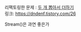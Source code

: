 리팩토링한 문제 : [두 개 뽑아서 더하기](https://school.programmers.co.kr/learn/courses/30/lessons/68644)<br>
링크: https://dndenf.tistory.com/26

Stream()은 과연 좋은가

